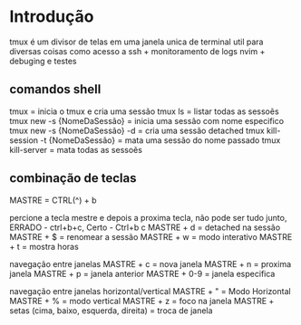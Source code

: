 # Introdução
tmux é um divisor de telas em uma janela unica de terminal
util para diversas coisas como acesso a ssh + monitoramento de logs
nvim + debuging e testes
## comandos shell
tmux = inicia o tmux e cria uma sessão
tmux ls = listar todas as sessoẽs
tmux new -s {NomeDaSessão} = inicia uma sessão com nome especifico
tmux new -s {NomeDaSessão} -d = cria uma sessão detached
tmux kill-session -t {NomeDaSessão} = mata uma sessão do nome passado
tmux kill-server = mata todas as sessoẽs

## combinação de teclas
MASTRE = CTRL(^) + b

percione a tecla mestre e depois a proxima tecla, não pode ser tudo junto, ERRADO - ctrl+b+c, Certo - Ctrl+b c
MASTRE + d = detached na sessão
MASTRE + $ = renomear a sessão
MASTRE + w = modo interativo
MASTRE + t = mostra horas

navegação entre janelas
MASTRE + c = nova janela
MASTRE + n = proxima janela
MASTRE + p = janela anterior
MASTRE + 0-9 = janela especifica

navegação entre janelas horizontal/vertical
MASTRE + " = Modo Horizontal
MASTRE + % = modo vertical
MASTRE + z = foco na janela
MASTRE + setas (cima, baixo, esquerda, direita) = troca de janela
